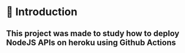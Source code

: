 # :rocket: Introduction
## This project was made to study how to deploy NodeJS APIs on heroku using Github Actions
